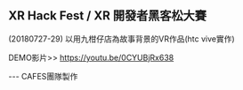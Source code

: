 ## XR Hack Fest / XR 開發者黑客松大賽
(20180727-29)
以用九柑仔店為故事背景的VR作品(htc vive實作)

DEMO影片>> https://youtu.be/0CYUBjRx638

 --- CAFES團隊製作
